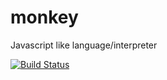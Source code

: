 # monkey
Javascript like language/interpreter

[![Build Status](https://travis-ci.org/Isabek/monkey.svg?branch=dev)](https://travis-ci.org/Isabek/monkey)
